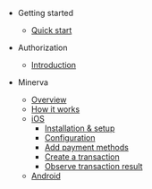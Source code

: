 <!-- <img src='/images/logo.png' class='logo'/> -->

- Getting started

  - [Quick start](quickstart.md)

- Authorization

  - [Introduction](auth/auth_introduction.md)

- Minerva

  - [Overview](payment/payment_overview.md)
  - [How it works](payment/payment_howitwork.md)
  - [iOS](payment/payment_ios.md)
    - [Installation & setup](payment/payment_ios#installation)
    - [Configuration](payment/payment_ios#configuration)
    - [Add payment methods](payment/payment_ios#add-payment-methods)
    - [Create a transaction](payment/payment_ios#create_transaction)
    - [Observe transaction result](payment/payment_ios#observe-transaction-result)
  - [Android](payment/payment_android.md)

